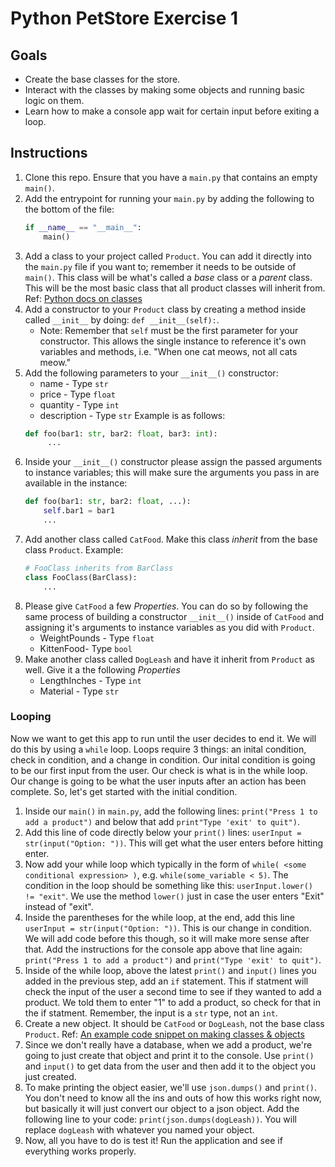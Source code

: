 # Python PetStore Exercise 1

## Goals
- Create the base classes for the store.
- Interact with the classes by making some objects and running basic logic on them.
- Learn how to make a console app wait for certain input before exiting a loop.

## Instructions
1. Clone this repo. Ensure that you have a `main.py` that contains an empty `main()`.
1. Add the entrypoint for running your `main.py` by adding the following to the bottom of the file: 
    ```py
    if __name__ == "__main__":
        main()
    ```
1. Add a class to your project called `Product`. You can add it directly into the `main.py` file if you want to; remember it needs to be outside of `main()`. This class will be what's called a _base_ class or a _parent_ class.  This will be the most basic class that all product classes will inherit from. Ref: [Python docs on classes](https://docs.python.org/3/tutorial/classes.html#a-first-look-at-classes)
1. Add a constructor to your `Product` class by creating a method inside called `__init__` by doing: `def __init__(self):`.
    * Note: Remember that `self` must be the first parameter for your constructor. This allows the single instance to reference it's own variables and methods, i.e. "When one cat meows, not all cats meow."
1. Add the following parameters to your `__init__()` constructor:
   - name - Type `str`
   - price - Type `float`
   - quantity - Type `int`
   - description - Type `str`
   Example is as follows:
   ```py
   def foo(bar1: str, bar2: float, bar3: int):
        ...
   ```
1. Inside your `__init__()` constructor please assign the passed arguments to instance variables; this will make sure the arguments you pass in are available in the instance:
    ```py
    def foo(bar1: str, bar2: float, ...):
        self.bar1 = bar1
        ...
    ```
1. Add another class called `CatFood`.  Make this class _inherit_ from the base class `Product`. Example:
    ```py
    # FooClass inherits from BarClass
    class FooClass(BarClass):
        ...
    ```
1. Please give `CatFood` a few _Properties_. You can do so by following the same process of building a constructor `__init__()` inside of `CatFood` and assigning it's arguments to instance variables as you did with `Product`.
   - WeightPounds - Type `float`
   - KittenFood- Type `bool`
1. Make another class called `DogLeash` and have it inherit from `Product` as well. Give it a the following _Properties_ 
   - LengthInches - Type `int`
   - Material - Type `str`

### Looping
Now we want to get this app to run until the user decides to end it.  We will do this by using a `while` loop.  Loops require 3 things: an inital condition, check in condition, and a change in condition.  Our inital condition is going to be our first input from the user.  Our check is what is in the while loop.  Our change is going to be what the user inputs after an action has been complete.  So, let's get started with the initial condition.
1. Inside our `main()` in `main.py`, add the following lines: `print("Press 1 to add a product")` and below that add `print"Type 'exit' to quit")`.
1. Add this line of code directly below your `print()` lines: `userInput = str(input("Option: "))`.  This will get what the user enters before hitting enter.
1. Now add your while loop which typically in the form of `while( <some conditional expression> )`, e.g. `while(some_variable < 5)`.  The condition in the loop should be something like this: `userInput.lower() != "exit"`.  We use the method `lower()` just in case the user enters "Exit" instead of "exit".
1. Inside the parentheses for the while loop, at the end, add this line `userInput = str(input("Option: "))`. This is our change in condition.  We will add code before this though, so it will make more sense after that. Add the instructions for the console app above that line again: `print("Press 1 to add a product")` and `print("Type 'exit' to quit")`. 
1. Inside of the while loop, above the latest `print()` and `input()` lines you added in the previous step, add an `if` statement.  This if statment will check the input of the user a second time to see if they wanted to add a product. We told them to enter "1" to add a product, so check for that in the if statment.  Remember, the input is a `str` type, not an `int`.
1. Create a new object.  It should be `CatFood` or `DogLeash`, not the base class `Product`. Ref: [An example code snippet on making classes & objects](https://docs.python.org/3/tutorial/classes.html#class-objects)
1. Since we don't really have a database, when we add a product, we're going to just create that object and print it to the console.  Use `print()` and `input()` to get data from the user and then add it to the object you just created.
1. To make printing the object easier, we'll use `json.dumps()` and `print()`. You don't need to know all the ins and outs of how this works right now, but basically it will just convert our object to a json object.  Add the following line to your code: `print(json.dumps(dogLeash))`.  You will replace `dogLeash` with whatever you named your object.
1. Now, all you have to do is test it!  Run the application and see if everything works properly.